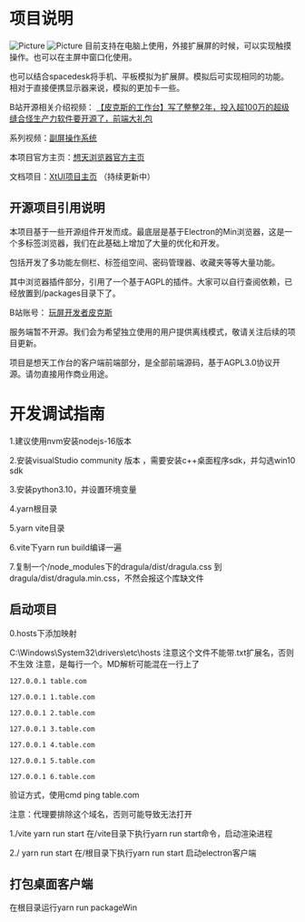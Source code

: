 # 项目说明
![Picture](https://www.apps.vip/wp-content/uploads/2023/09/1695004332-%E6%A1%8C%E9%9D%A2-1385x800.png)
![Picture](https://www.apps.vip/wp-content/uploads/2023/06/1687245185-%E7%BC%96%E7%BB%84-16-1400x436.png)
目前支持在电脑上使用，外接扩展屏的时候，可以实现触摸操作。也可以在主屏中窗口化使用。

也可以结合spacedesk将手机、平板模拟为扩展屏。模拟后可实现相同的功能。相对于直接便携显示器来说，模拟的更加卡一些。

B站开源相关介绍视频：
[【皮克斯的工作台】写了整整2年，投入超100万的超级缝合怪生产力软件要开源了，前端大礼包](https://www.bilibili.com/video/BV14841117Gp/?spm_id_from=333.999.0.0)

系列视频：[副屏操作系统](https://www.bilibili.com/video/BV1u14y1c7Qu/?spm_id_from=333.999.0.0)

本项目官方主页：[想天浏览器官方主页](https://www.apps.vip)

文档项目：[XtUI项目主页](https://gitee.com/tsbrowser/xtui) （持续更新中）

## 开源项目引用说明

本项目基于一些开源组件开发而成。最底层是基于Electron的Min浏览器，这是一个多标签浏览器，我们在此基础上增加了大量的优化和开发。

包括开发了多功能左侧栏、标签组空间、密码管理器、收藏夹等等大量功能。

其中浏览器插件部分，引用了一个基于AGPL的插件。大家可以自行查阅依赖，已经放置到/packages目录下了。

B站账号：
[玩屏开发者皮克斯](https://space.bilibili.com/167397379)

服务端暂不开源。我们会为希望独立使用的用户提供离线模式，敬请关注后续的项目更新。


项目是想天工作台的客户端前端部分，是全部前端源码，基于AGPL3.0协议开源。请勿直接用作商业用途。



# 开发调试指南

1.建议使用nvm安装nodejs-16版本

2.安装visualStudio community 版本 ，需要安装c++桌面程序sdk，并勾选win10 sdk

3.安装python3.10，并设置环境变量

4.yarn根目录

5.yarn vite目录

6.vite下yarn run build编译一遍

7.复制一个/node_modules下的dragula/dist/dragula.css 到 dragula/dist/dragula.min.css，不然会报这个库缺文件

## 启动项目

0.hosts下添加映射

C:\Windows\System32\drivers\etc\hosts 注意这个文件不能带.txt扩展名，否则不生效
注意，是每行一个。MD解析可能混在一行上了
```
127.0.0.1 table.com

127.0.0.1 1.table.com

127.0.0.1 2.table.com

127.0.0.1 3.table.com

127.0.0.1 4.table.com

127.0.0.1 5.table.com

127.0.0.1 6.table.com
```

验证方式，使用cmd ping table.com

注意：代理要排除这个域名，否则可能导致无法打开

1./vite yarn run start  在/vite目录下执行yarn run start命令，启动渲染进程

2./ yarn run start 在/根目录下执行yarn run start 启动electron客户端


## 打包桌面客户端

在根目录运行yarn run packageWin
